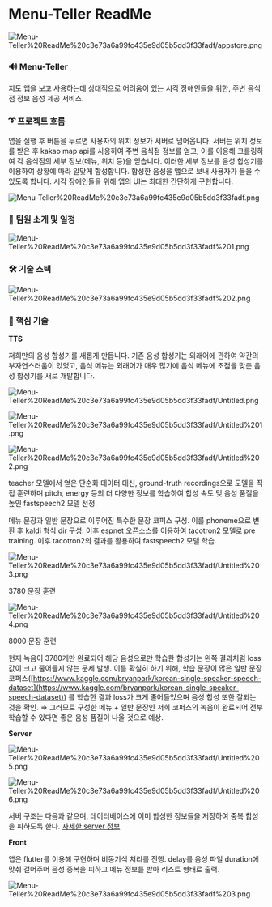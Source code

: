 # Menu-Teller ReadMe

![Menu-Teller%20ReadMe%20c3e73a6a99fc435e9d05b5dd3f33fadf/appstore.png](Menu-Teller%20ReadMe%20c3e73a6a99fc435e9d05b5dd3f33fadf/appstore.png)

### 🔊 **Menu-Teller**

지도 앱을 보고 사용하는데 상대적으로 어려움이 있는 시각 장애인들을 위한, 주변 음식점 정보 음성 제공 서비스. 

### ➰ **프로젝트 흐름**

앱을 실행 후 버튼을 누르면 사용자의 위치 정보가 서버로 넘어옵니다.
서버는 위치 정보를 받은 후 kakao map api를 사용하여 주변 음식점 정보를 얻고, 이를 이용해 크롤링하여 각 음식점의 세부 정보(메뉴, 위치 등)을 얻습니다.
이러한 세부 정보를 음성 합성기를 이용하여 상황에 따라 알맞게 합성합니다.
합성한 음성을 앱으로 보내 사용자가 들을 수 있도록 합니다.
시각 장애인들을 위해 앱의 UI는 최대한 간단하게 구현합니다.

![Menu-Teller%20ReadMe%20c3e73a6a99fc435e9d05b5dd3f33fadf.png](Menu-Teller%20ReadMe%20c3e73a6a99fc435e9d05b5dd3f33fadf.png)

### 📅 팀원 소개 및 일정

![Menu-Teller%20ReadMe%20c3e73a6a99fc435e9d05b5dd3f33fadf%201.png](Menu-Teller%20ReadMe%20c3e73a6a99fc435e9d05b5dd3f33fadf%201.png)

### 🛠 **기술 스택**

![Menu-Teller%20ReadMe%20c3e73a6a99fc435e9d05b5dd3f33fadf%202.png](Menu-Teller%20ReadMe%20c3e73a6a99fc435e9d05b5dd3f33fadf%202.png)

### 📌 핵심 기술

**TTS**

저희만의 음성 합성기를 새롭게 만듭니다. 기존 음성 합성기는 외래어에 관하여 약간의 부자연스러움이 있었고, 음식 메뉴는 외래어가 매우 많기에 음식 메뉴에 초점을 맞춘 음성 합성기를 새로 개발합니다.

![Menu-Teller%20ReadMe%20c3e73a6a99fc435e9d05b5dd3f33fadf/Untitled.png](Menu-Teller%20ReadMe%20c3e73a6a99fc435e9d05b5dd3f33fadf/Untitled.png)

![Menu-Teller%20ReadMe%20c3e73a6a99fc435e9d05b5dd3f33fadf/Untitled%201.png](Menu-Teller%20ReadMe%20c3e73a6a99fc435e9d05b5dd3f33fadf/Untitled%201.png)

![Menu-Teller%20ReadMe%20c3e73a6a99fc435e9d05b5dd3f33fadf/Untitled%202.png](Menu-Teller%20ReadMe%20c3e73a6a99fc435e9d05b5dd3f33fadf/Untitled%202.png)

teacher 모델에서 얻은 단순화 데이터 대신, ground-truth recordings으로 모델을 직접 훈련하며 pitch, energy 등의 더 다양한 정보를 학습하여 합성 속도 및 음성 품질을 높인 fastspeech2 모델 선정.

메뉴 문장과 일반 문장으로 이루어진 특수한 문장 코퍼스 구성.
이를 phoneme으로 변환 후 kaldi 형식 dir 구성. 이후 espnet 오픈소스를 이용하여 tacotron2 모델로 pre training. 이후 tacotron2의 결과를 활용하여 fastspeech2 모델 학습.

![Menu-Teller%20ReadMe%20c3e73a6a99fc435e9d05b5dd3f33fadf/Untitled%203.png](Menu-Teller%20ReadMe%20c3e73a6a99fc435e9d05b5dd3f33fadf/Untitled%203.png)

3780 문장 훈련

![Menu-Teller%20ReadMe%20c3e73a6a99fc435e9d05b5dd3f33fadf/Untitled%204.png](Menu-Teller%20ReadMe%20c3e73a6a99fc435e9d05b5dd3f33fadf/Untitled%204.png)

8000 문장 훈련

현재 녹음이 3780개만 완료되어 해당 음성으로만 학습한 합성기는 왼쪽 결과처럼 loss 값이 크고 줄어들지 않는 문제 발생. 이를 확실히 하기 위해, 학습 문장이 많은 일반 문장 코퍼스([https://www.kaggle.com/bryanpark/korean-single-speaker-speech-dataset](https://www.kaggle.com/bryanpark/korean-single-speaker-speech-dataset)) 를 학습한 결과 loss가 크게 줄어들었으며 음성 합성 또한 잘되는 것을 확인.
⇒ 그러므로 구성한 메뉴 + 일반 문장인 저희 코퍼스의 녹음이 완료되어 전부 학습할 수 있다면 좋은 음성 품질이 나올 것으로 예상.

**Server**

![Menu-Teller%20ReadMe%20c3e73a6a99fc435e9d05b5dd3f33fadf/Untitled%205.png](Menu-Teller%20ReadMe%20c3e73a6a99fc435e9d05b5dd3f33fadf/Untitled%205.png)

![Menu-Teller%20ReadMe%20c3e73a6a99fc435e9d05b5dd3f33fadf/Untitled%206.png](Menu-Teller%20ReadMe%20c3e73a6a99fc435e9d05b5dd3f33fadf/Untitled%206.png)

서버 구조는 다음과 같으며, 데이터베이스에 이미 합성한 정보들을 저장하여 중복 합성을 피하도록 한다. 
[자세한 server 정보](https://github.com/Menu-Teller/Menu-Teller-for-blind/tree/master/DjagoSever)

**Front**

앱은 flutter를 이용해 구현하며 비동기식 처리를 진행. 
delay를 음성 파일 duration에 맞춰 걸어주어 음성 중복을 피하고 메뉴 정보를 받아 리스트 형태로 출력.

![Menu-Teller%20ReadMe%20c3e73a6a99fc435e9d05b5dd3f33fadf%203.png](Menu-Teller%20ReadMe%20c3e73a6a99fc435e9d05b5dd3f33fadf%203.png)